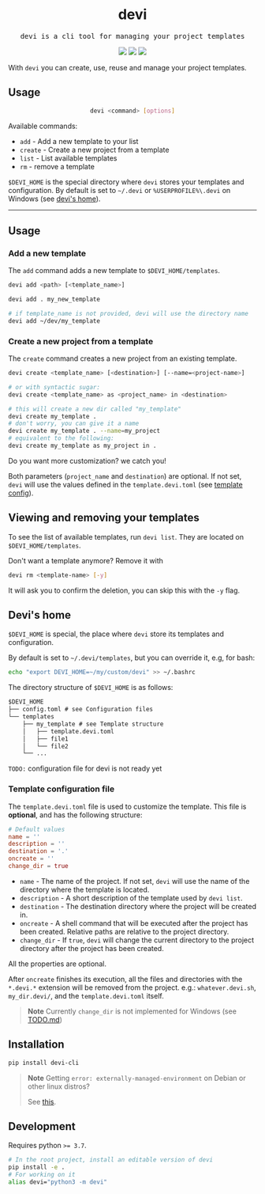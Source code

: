 <p align="center">
    <h1 align="center">devi</h1>
</p>

<p align="center">
  <samp>devi is a cli tool for managing your project templates</samp>
</p>

<p align="center">
<img src="https://img.shields.io/badge/pip%20install-devi--cli-blue"/>
<img src="https://shields.io/pypi/v/devi-cli"/>
<img src="https://shields.io/pypi/l/devi-cli"/>
</p>

With `devi` you can create, use, reuse and manage your project templates.

## Usage

<div align="justify">
<div align="center">

```bash
devi <command> [options]
```

</div>
</div>

Available commands:

- `add` - Add a new template to your list
- `create` - Create a new project from a template
- `list` - List available templates
- `rm` - remove a template

`$DEVI_HOME` is the special directory where `devi` stores your templates and
configuration. By default is set to `~/.devi` or `%USERPROFILE%\.devi` on
Windows (see [devi's home](#devis-home)).

---

## Usage

<!-- here might be a showcase video -->

### Add a new template

The `add` command adds a new template to `$DEVI_HOME/templates`.

```bash
devi add <path> [<template_name>]
```
```bash
devi add . my_new_template

# if template_name is not provided, devi will use the directory name
devi add ~/dev/my_template
```

### Create a new project from a template

The `create` command creates a new project from an existing template.

<!-- Aliases: `new`, `n`-->

```bash
devi create <template_name> [<destination>] [--name=<project-name>]

# or with syntactic sugar:
devi create <template_name> as <project_name> in <destination>
```
```bash
# this will create a new dir called "my_template"
devi create my_template .
# don't worry, you can give it a name
devi create my_template . --name=my_project
# equivalent to the following:
devi create my_template as my_project in .
```

Do you want more customization? we catch you!

Both parameters (`project_name` and `destination`) are optional. If not set,
`devi` will use the values defined in the `template.devi.toml` (see
[template config](#template-configuration-file)).

## Viewing and removing your templates

To see the list of available templates, run `devi list`. They are located on
`$DEVI_HOME/templates`.

Don't want a template anymore? Remove it with

```bash
devi rm <template-name> [-y]
```

It will ask you to confirm the deletion, you can skip this with the `-y` flag.

## Devi's home

`$DEVI_HOME` is special, the place where `devi` store its templates and
configuration.

By default is set to `~/.devi/templates`, but you can override it, e.g, for
bash:

```bash
echo "export DEVI_HOME=~/my/custom/devi" >> ~/.bashrc
```

The directory structure of `$DEVI_HOME` is as follows:

```ocaml
$DEVI_HOME
├── config.toml # see Configuration files
└── templates
    ├── my_template # see Template structure
    │   ├── template.devi.toml
    │   ├── file1
    │   └── file2
    └── ...
```

`TODO:` configuration file for devi is not ready yet

### Template configuration file

The `template.devi.toml` file is used to customize the template. This file is
**optional**, and has the following structure:

```toml
# Default values
name = ''
description = ''
destination = '.'
oncreate = ''
change_dir = true
```

- `name` - The name of the project. If not set, `devi` will use the name of the
directory where the template is located.
- `description` - A short description of the template used by `devi list`.
- `destination` - The destination directory where the project will be created
in.
- `oncreate` - A shell command that will be executed after the project has been
created. Relative paths are relative to the project directory.
- `change_dir` - If `true`, `devi` will change the current directory to the
project directory after the project has been created.

All the properties are optional.

After `oncreate` finishes its execution, all the files and directories with the
`*.devi.*` extension will be removed from the project. e.g.:
`whatever.devi.sh`, `my_dir.devi/`, and the `template.devi.toml` itself.

> **Note**
> Currently `change_dir` is not implemented for Windows (see [TODO.md](./TODO.md))

## Installation

```bash
pip install devi-cli
```
> **Note**
> Getting `error: externally-managed-environment` on Debian or other linux
> distros?
>
> See [this](https://github.com/python/cpython/issues/102134#issuecomment-1445428402).

## Development

Requires python `>= 3.7`.

```bash
# In the root project, install an editable version of devi
pip install -e .
# For working on it
alias devi="python3 -m devi"
```
